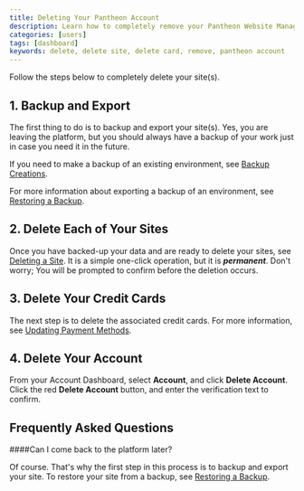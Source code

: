 ```yaml
---
title: Deleting Your Pantheon Account
description: Learn how to completely remove your Pantheon Website Management Platform account.
categories: [users]
tags: [dashboard]
keywords: delete, delete site, delete card, remove, pantheon account
---
```

Follow the steps below to completely delete your site(s).

## 1. Backup and Export

The first thing to do is to backup and export your site(s). Yes, you are leaving the platform, but you should always have a backup of your work just in case you need it in the future.

If you need to make a backup of an existing environment, see [Backup Creations](/docs/create-backups).

For more information about exporting a backup of an environment, see [Restoring a Backup](/docs/restore-environment-backup).

## 2. Delete Each of Your Sites

Once you have backed-up your data and are ready to delete your sites, see [Deleting a Site](/docs/delete-site). It is a simple one-click operation, but it is **_permanent_**. Don't worry; You will be prompted to confirm before the deletion occurs.

## 3. Delete Your Credit Cards

The next step is to delete the associated credit cards. For more information, see [Updating Payment Methods](/docs/update-payment-method).

## 4. Delete Your Account

From your Account Dashboard, select **Account**, and click **Delete Account**. Click the red **Delete Account** button, and enter the verification text to confirm.

## Frequently Asked Questions

####Can I come back to the platform later?

Of course. That's why the first step in this process is to backup and export your site. To restore your site from a backup, see [Restoring a Backup](/docs/restore-environment-backup).
